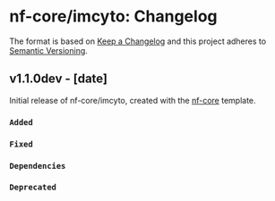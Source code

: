 # nf-core/imcyto: Changelog

The format is based on [Keep a Changelog](https://keepachangelog.com/en/1.0.0/)
and this project adheres to [Semantic Versioning](https://semver.org/spec/v2.0.0.html).

## v1.1.0dev - [date]

Initial release of nf-core/imcyto, created with the [nf-core](https://nf-co.re/) template.

### `Added`

### `Fixed`

### `Dependencies`

### `Deprecated`

